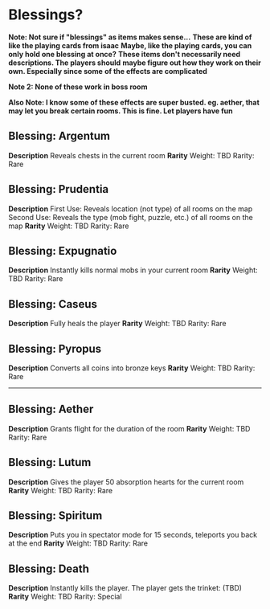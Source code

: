 # Blessings?

**Note: Not sure if "blessings" as items makes sense...**
**These are kind of like the playing cards from isaac**
**Maybe, like the playing cards, you can only hold one blessing at once?**
**These items don't necessarily need descriptions. The players should**
**maybe figure out how they work on their own. Especially since some**
**of the effects are complicated**

**Note 2: None of these work in boss room**

**Also Note: I know some of these effects are super busted. eg.
aether, that may let you break certain rooms. This is fine. Let
players have fun**

## Blessing: Argentum
**Description**
Reveals chests in the current room
**Rarity**
Weight: TBD
Rarity: Rare

## Blessing: Prudentia
**Description**
First Use: Reveals location (not type) of all rooms on the map
Second Use: Reveals the type (mob fight, puzzle, etc.) of all rooms on the map
**Rarity**
Weight: TBD
Rarity: Rare

## Blessing: Expugnatio
**Description**
Instantly kills normal mobs in your current room
**Rarity**
Weight: TBD
Rarity: Rare

## Blessing: Caseus
**Description**
Fully heals the player
**Rarity**
Weight: TBD
Rarity: Rare

## Blessing: Pyropus
**Description**
Converts all coins into bronze keys
**Rarity**
Weight: TBD
Rarity: Rare

---

## Blessing: Aether
**Description**
Grants flight for the duration of the room
**Rarity**
Weight: TBD
Rarity: Rare

## Blessing: Lutum
**Description**
Gives the player 50 absorption hearts for the current room
**Rarity**
Weight: TBD
Rarity: Rare

## Blessing: Spiritum
**Description**
Puts you in spectator mode for 15 seconds, teleports you back at the end
**Rarity**
Weight: TBD
Rarity: Rare

## Blessing: Death
**Description**
Instantly kills the player. The player gets the trinket: (TBD)
**Rarity**
Weight: TBD
Rarity: Special
